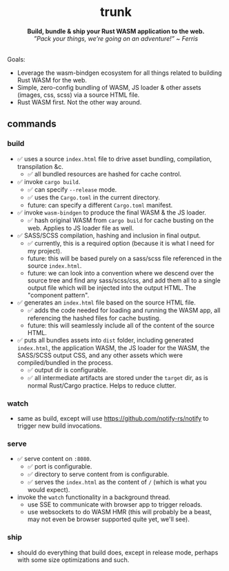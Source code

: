 <h1 align="center">trunk</h1>
<div align="center">
  <strong>
    Build, bundle & ship your Rust WASM application to the web.
  </strong>
  <br/>
  <i>
    ”Pack your things, we’re going on an adventure!” ~ Ferris
  </i>
</div>
<br/>

Goals:
- Leverage the wasm-bindgen ecosystem for all things related to building Rust WASM for the web.
- Simple, zero-config bundling of WASM, JS loader & other assets (images, css, scss) via a source HTML file.
- Rust WASM first. Not the other way around.

## commands
### build
- ✅ uses a source `index.html` file to drive asset bundling, compilation, transpilation &c.
  - ✅ all bundled resources are hashed for cache control.
- ✅ invoke `cargo build`.
  - ✅ can specify `--release` mode.
  - ✅ uses the `Cargo.toml` in the current directory.
  - future: can specify a different `Cargo.toml` manifest.
- ✅ invoke `wasm-bindgen` to produce the final WASM & the JS loader.
  - ✅ hash original WASM from `cargo build` for cache busting on the web. Applies to JS loader file as well.
- ✅ SASS/SCSS compilation, hashing and inclusion in final output.
  - ✅ currently, this is a required option (because it is what I need for my project).
  - future: this will be based purely on a sass/scss file referenced in the source `index.html`.
  - future: we can look into a convention where we descend over the source tree and find any sass/scss/css, and add them all to a single output file which will be injected into the output HTML. The "component pattern".
- ✅ generates an `index.html` file based on the source HTML file.
  - ✅ adds the code needed for loading and running the WASM app, all referencing the hashed files for cache busting.
  - future: this will seamlessly include all of the content of the source HTML.
- ✅ puts all bundles assets into `dist` folder, including generated `index.html`, the application WASM, the JS loader for the WASM, the SASS/SCSS output CSS, and any other assets which were compiled/bundled in the process.
  - ✅ output dir is configurable.
  - ✅ all intermediate artifacts are stored under the `target` dir, as is normal Rust/Cargo practice. Helps to reduce clutter.

### watch
- same as build, except will use https://github.com/notify-rs/notify to trigger new build invocations.

### serve
- ✅ serve content on `:8080`.
  - ✅ port is configurable.
  - ✅ directory to serve content from is configurable.
  - ✅ serves the `index.html` as the content of `/` (which is what you would expect).
- invoke the `watch` functionality in a background thread.
  - use SSE to communicate with browser app to trigger reloads.
  - use websockets to do WASM HMR (this will probably be a beast, may not even be browser supported quite yet, we'll see).

### ship
- should do everything that build does, except in release mode, perhaps with some size optimizations and such.
